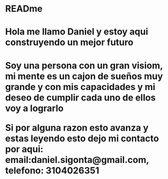 # READme
<h1>Hola me llamo Daniel y  estoy aqui construyendo un mejor futuro<h1>
<p> Soy una persona con un gran visiom, mi mente es un  cajon de sueños muy grande y con mis capacidades y mi deseo de cumplir cada uno de ellos voy a lograrlo<p>
<p>Si por alguna razon esto avanza y estas leyendo esto  dejo mi contacto por aqui: email:daniel.sigonta@gmail.com, telefono: 3104026351 <p>

